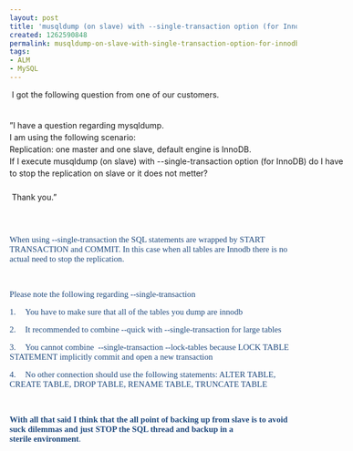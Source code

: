 ```yaml
---
layout: post
title: 'musqldump (on slave) with --single-transaction option (for InnoDB) '
created: 1262590848
permalink: musqldump-on-slave-with-single-transaction-option-for-innodb
tags:
- ALM
- MySQL
---
```

<p>&nbsp;I got the following question from one of our customers.</p>
<p class="MsoNormal" style="margin-top: 0px; margin-right: 0px; margin-bottom: 0px; margin-left: 0px; padding-top: 0px; padding-right: 0px; padding-bottom: 0px; padding-left: 0px; font-size: 14px; font-weight: normal; line-height: 21px; width: 600px; ">&nbsp;</p>
<p class="MsoNormal" style="margin-top: 0px; margin-right: 0px; margin-bottom: 0px; margin-left: 0px; padding-top: 0px; padding-right: 0px; padding-bottom: 0px; padding-left: 0px; font-size: 14px; font-weight: normal; line-height: 21px; width: 600px; ">&rdquo;I have a question regarding mysqldump.</p>
<p class="MsoNormal" style="margin-top: 0px; margin-right: 0px; margin-bottom: 0px; margin-left: 0px; padding-top: 0px; padding-right: 0px; padding-bottom: 0px; padding-left: 0px; font-size: 14px; font-weight: normal; line-height: 21px; width: 600px; ">I am using the following scenario:</p>
<p class="MsoNormal" style="margin-top: 0px; margin-right: 0px; margin-bottom: 0px; margin-left: 0px; padding-top: 0px; padding-right: 0px; padding-bottom: 0px; padding-left: 0px; font-size: 14px; font-weight: normal; line-height: 21px; width: 600px; ">Replication: one master and one slave, default engine is InnoDB.</p>
<p class="MsoNormal" style="margin-top: 0px; margin-right: 0px; margin-bottom: 0px; margin-left: 0px; padding-top: 0px; padding-right: 0px; padding-bottom: 0px; padding-left: 0px; font-size: 14px; font-weight: normal; line-height: 21px; width: 600px; ">If I execute musqldump (on slave) with --single-transaction option (for InnoDB) do I have to stop the replication on slave or it does not metter?</p>
<p class="MsoNormal" style="margin-top: 0px; margin-right: 0px; margin-bottom: 0px; margin-left: 0px; padding-top: 0px; padding-right: 0px; padding-bottom: 0px; padding-left: 0px; font-size: 14px; font-weight: normal; line-height: 21px; width: 600px; ">&nbsp;</p>
<p class="MsoNormal" style="margin-top: 0px; margin-right: 0px; margin-bottom: 0px; margin-left: 0px; padding-top: 0px; padding-right: 0px; padding-bottom: 0px; padding-left: 0px; font-size: 14px; font-weight: normal; line-height: 21px; width: 600px; "><span style="margin-top: 0px; margin-right: 0px; margin-bottom: 0px; margin-left: 0px; padding-top: 0px; padding-right: 0px; padding-bottom: 0px; padding-left: 0px; ">&nbsp;</span>Thank you.&rdquo;</p>
<p class="MsoNormal" style="margin-top: 0px; margin-right: 0px; margin-bottom: 0px; margin-left: 0px; padding-top: 0px; padding-right: 0px; padding-bottom: 0px; padding-left: 0px; font-size: 14px; font-weight: normal; line-height: 21px; width: 600px; ">&nbsp;</p>
<p class="MsoNormal" style="margin-top: 0px; margin-right: 0px; margin-bottom: 0px; margin-left: 0px; padding-top: 0px; padding-right: 0px; padding-bottom: 0px; padding-left: 0px; font-size: 14px; font-weight: normal; line-height: 21px; width: 600px; ">&nbsp;</p>
<p class="MsoNormal"><span style="font-size:11.0pt;font-family:&quot;Calibri&quot;,&quot;sans-serif&quot;;
mso-ascii-theme-font:minor-latin;mso-hansi-theme-font:minor-latin;mso-bidi-font-family:
Arial;mso-bidi-theme-font:minor-bidi;color:#1F497D;mso-themecolor:dark2">When using --single-transaction the SQL statements are wrapped by START TRANSACTION and COMMIT.<span style="mso-spacerun:yes">&nbsp;</span>In this case when all tables are Innodb there is no actual need to stop the replication.</span></p>
<p class="MsoNormal"><span style="font-size:11.0pt;font-family:&quot;Calibri&quot;,&quot;sans-serif&quot;;
mso-ascii-theme-font:minor-latin;mso-hansi-theme-font:minor-latin;mso-bidi-font-family:
Arial;mso-bidi-theme-font:minor-bidi;color:#1F497D;mso-themecolor:dark2"><o:p>&nbsp;</o:p></span></p>
<p class="MsoNormal"><span style="font-size:11.0pt;font-family:&quot;Calibri&quot;,&quot;sans-serif&quot;;
mso-ascii-theme-font:minor-latin;mso-hansi-theme-font:minor-latin;mso-bidi-font-family:
Arial;mso-bidi-theme-font:minor-bidi;color:#1F497D;mso-themecolor:dark2">Please note the following regarding --single-transaction<o:p></o:p></span></p>
<p><span style="font-size:11.0pt;font-family:&quot;Calibri&quot;,&quot;sans-serif&quot;;mso-ascii-theme-font:
minor-latin;mso-hansi-theme-font:minor-latin;mso-bidi-font-family:Calibri;
mso-bidi-theme-font:minor-latin;color:#1F497D;mso-themecolor:dark2"><span style="mso-list:Ignore">1.<span style="font:7.0pt &quot;Times New Roman&quot;">&nbsp;&nbsp;&nbsp;&nbsp;&nbsp;&nbsp; </span></span></span><span style="font-size:
11.0pt;font-family:&quot;Calibri&quot;,&quot;sans-serif&quot;;mso-ascii-theme-font:minor-latin;
mso-hansi-theme-font:minor-latin;mso-bidi-font-family:Arial;mso-bidi-theme-font:
minor-bidi;color:#1F497D;mso-themecolor:dark2">You have to make sure that all of the tables you dump are innodb<o:p></o:p></span></p>
<p><span style="font-size:11.0pt;font-family:&quot;Calibri&quot;,&quot;sans-serif&quot;;mso-ascii-theme-font:
minor-latin;mso-hansi-theme-font:minor-latin;mso-bidi-font-family:Calibri;
mso-bidi-theme-font:minor-latin;color:#1F497D;mso-themecolor:dark2"><span style="mso-list:Ignore">2.<span style="font:7.0pt &quot;Times New Roman&quot;">&nbsp;&nbsp;&nbsp;&nbsp;&nbsp;&nbsp; </span></span></span><span style="font-size:
11.0pt;font-family:&quot;Calibri&quot;,&quot;sans-serif&quot;;mso-ascii-theme-font:minor-latin;
mso-hansi-theme-font:minor-latin;mso-bidi-font-family:Arial;mso-bidi-theme-font:
minor-bidi;color:#1F497D;mso-themecolor:dark2">It recommended to combine --quick with --single-transaction for large tables<o:p></o:p></span></p>
<p><span style="font-size:11.0pt;font-family:&quot;Calibri&quot;,&quot;sans-serif&quot;;mso-ascii-theme-font:
minor-latin;mso-hansi-theme-font:minor-latin;mso-bidi-font-family:Calibri;
mso-bidi-theme-font:minor-latin;color:#1F497D;mso-themecolor:dark2"><span style="mso-list:Ignore">3.<span style="font:7.0pt &quot;Times New Roman&quot;">&nbsp;&nbsp;&nbsp;&nbsp;&nbsp;&nbsp; </span></span></span><span style="font-size:
11.0pt;font-family:&quot;Calibri&quot;,&quot;sans-serif&quot;;mso-ascii-theme-font:minor-latin;
mso-hansi-theme-font:minor-latin;mso-bidi-font-family:Arial;mso-bidi-theme-font:
minor-bidi;color:#1F497D;mso-themecolor:dark2">You cannot combine <span style="mso-spacerun:yes">&nbsp;</span>--single-transaction --lock-tables because LOCK TABLE STATEMENT implicitly commit and open a new transaction <o:p></o:p></span></p>
<p><span style="font-size:11.0pt;font-family:&quot;Calibri&quot;,&quot;sans-serif&quot;;mso-ascii-theme-font:
minor-latin;mso-hansi-theme-font:minor-latin;mso-bidi-font-family:Calibri;
mso-bidi-theme-font:minor-latin;color:#1F497D;mso-themecolor:dark2"><span style="mso-list:Ignore">4.<span style="font:7.0pt &quot;Times New Roman&quot;">&nbsp;&nbsp;&nbsp;&nbsp;&nbsp;&nbsp; </span></span></span><span style="font-size:
11.0pt;font-family:&quot;Calibri&quot;,&quot;sans-serif&quot;;mso-ascii-theme-font:minor-latin;
mso-hansi-theme-font:minor-latin;mso-bidi-font-family:Arial;mso-bidi-theme-font:
minor-bidi;color:#1F497D;mso-themecolor:dark2">No other connection should use the following statements: ALTER TABLE, CREATE TABLE, DROP TABLE, RENAME TABLE, TRUNCATE TABLE <o:p></o:p></span></p>
<p class="MsoListParagraph"><span style="font-size:11.0pt;font-family:&quot;Calibri&quot;,&quot;sans-serif&quot;;
mso-ascii-theme-font:minor-latin;mso-hansi-theme-font:minor-latin;mso-bidi-font-family:
Arial;mso-bidi-theme-font:minor-bidi;color:#1F497D;mso-themecolor:dark2"><o:p>&nbsp;</o:p></span></p>
<p class="MsoNormal"><strong><span style="font-size:11.0pt;font-family:&quot;Calibri&quot;,&quot;sans-serif&quot;;
mso-ascii-theme-font:minor-latin;mso-hansi-theme-font:minor-latin;mso-bidi-font-family:
Arial;mso-bidi-theme-font:minor-bidi;color:#1F497D;mso-themecolor:dark2">With all that said I think that the all point of backing up from slave is to avoid suck dilemmas and just STOP the SQL thread and backup in a sterile&nbsp;</span></strong><span style="font-size:11.0pt;font-family:&quot;Calibri&quot;,&quot;sans-serif&quot;;
mso-ascii-theme-font:minor-latin;mso-hansi-theme-font:minor-latin;mso-bidi-font-family:
Arial;mso-bidi-theme-font:minor-bidi;color:#1F497D;mso-themecolor:dark2"><span class="Apple-style-span" style="font-weight: bold; ">environment</span>.</span></p>
<p class="MsoNormal">&nbsp;</p>
<p class="MsoNormal"><span style="font-size:11.0pt;font-family:&quot;Calibri&quot;,&quot;sans-serif&quot;;
mso-ascii-theme-font:minor-latin;mso-hansi-theme-font:minor-latin;mso-bidi-font-family:
Arial;mso-bidi-theme-font:minor-bidi;color:#1F497D;mso-themecolor:dark2"><o:p></o:p></span></p>
